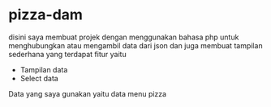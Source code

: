 # pizza-dam


disini saya membuat projek dengan menggunakan bahasa php untuk menghubungkan atau mengambil data dari json
dan juga membuat tampilan sederhana yang terdapat fitur yaitu 
- Tampilan data 
- Select data

Data yang saya gunakan yaitu data menu pizza 
